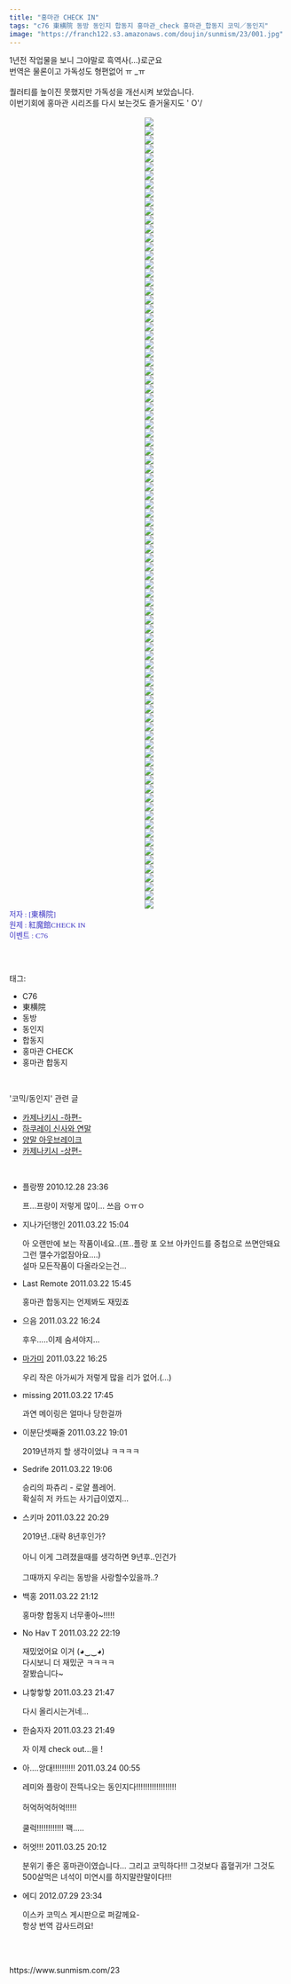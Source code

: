 ```yaml
---
title: "홍마관 CHECK IN"
tags: "c76 東横院 동방 동인지 합동지 홍마관_check 홍마관_합동지 코믹／동인지"
image: "https://franch122.s3.amazonaws.com/doujin/sunmism/23/001.jpg"
---
```

<div class="article">
<div class="jb-article"><div>
1년전 작업물을 보니 그야말로 흑역사(...)로군요<br/>
번역은 물론이고 가독성도 형편없어 ㅠ _ㅠ<br/>
<br/>
퀄러티를 높이진 못했지만 가독성을 개선시켜 보았습니다.<br/>
이번기회에 홍마관 시리즈를 다시 보는것도 즐거울지도 ' O'/<br/>
<br/>
<div class="imageblock center" style="text-align: center; clear: both;"><img src="{{ site.imgserver4 }}/sunmism/23/001.jpg"/></div>
<div class="imageblock center" style="text-align: center; clear: both;"><img src="{{ site.imgserver4 }}/sunmism/23/002.jpg"/></div>
<div class="imageblock center" style="text-align: center; clear: both;"><img src="{{ site.imgserver4 }}/sunmism/23/003.jpg"/></div>
<div class="imageblock center" style="text-align: center; clear: both;"><img src="{{ site.imgserver4 }}/sunmism/23/004.jpg"/></div>
<div class="imageblock center" style="text-align: center; clear: both;"><img src="{{ site.imgserver4 }}/sunmism/23/005.jpg"/></div>
<div class="imageblock center" style="text-align: center; clear: both;"><img src="{{ site.imgserver4 }}/sunmism/23/006.jpg"/></div>
<div class="imageblock center" style="text-align: center; clear: both;"><img src="{{ site.imgserver4 }}/sunmism/23/007.jpg"/></div>
<div class="imageblock center" style="text-align: center; clear: both;"><img src="{{ site.imgserver4 }}/sunmism/23/008.jpg"/></div>
<div class="imageblock center" style="text-align: center; clear: both;"><img src="{{ site.imgserver4 }}/sunmism/23/009.jpg"/></div>
<div class="imageblock center" style="text-align: center; clear: both;"><img src="{{ site.imgserver4 }}/sunmism/23/010.jpg"/></div>
<div class="imageblock center" style="text-align: center; clear: both;"><img src="{{ site.imgserver4 }}/sunmism/23/011.jpg"/></div>
<div class="imageblock center" style="text-align: center; clear: both;"><img src="{{ site.imgserver4 }}/sunmism/23/012.jpg"/></div>
<div class="imageblock center" style="text-align: center; clear: both;"><img src="{{ site.imgserver4 }}/sunmism/23/013.jpg"/></div>
<div class="imageblock center" style="text-align: center; clear: both;"><img src="{{ site.imgserver4 }}/sunmism/23/014.jpg"/></div>
<div class="imageblock center" style="text-align: center; clear: both;"><img src="{{ site.imgserver4 }}/sunmism/23/015.jpg"/></div>
<div class="imageblock center" style="text-align: center; clear: both;"><img src="{{ site.imgserver4 }}/sunmism/23/016.jpg"/></div>
<div class="imageblock center" style="text-align: center; clear: both;"><img src="{{ site.imgserver4 }}/sunmism/23/017.jpg"/></div>
<div class="imageblock center" style="text-align: center; clear: both;"><img src="{{ site.imgserver4 }}/sunmism/23/018.jpg"/></div>
<div class="imageblock center" style="text-align: center; clear: both;"><img src="{{ site.imgserver4 }}/sunmism/23/019.jpg"/></div>
<div class="imageblock center" style="text-align: center; clear: both;"><img src="{{ site.imgserver4 }}/sunmism/23/020.jpg"/></div>
<div class="imageblock center" style="text-align: center; clear: both;"><img src="{{ site.imgserver4 }}/sunmism/23/021.jpg"/></div>
<div class="imageblock center" style="text-align: center; clear: both;"><img src="{{ site.imgserver4 }}/sunmism/23/022.jpg"/></div>
<div class="imageblock center" style="text-align: center; clear: both;"><img src="{{ site.imgserver4 }}/sunmism/23/023.jpg"/></div>
<div class="imageblock center" style="text-align: center; clear: both;"><img src="{{ site.imgserver4 }}/sunmism/23/024.jpg"/></div>
<div class="imageblock center" style="text-align: center; clear: both;"><img src="{{ site.imgserver4 }}/sunmism/23/025.jpg"/></div>
<div class="imageblock center" style="text-align: center; clear: both;"><img src="{{ site.imgserver4 }}/sunmism/23/026.jpg"/></div>
<div class="imageblock center" style="text-align: center; clear: both;"><img src="{{ site.imgserver4 }}/sunmism/23/027.jpg"/></div>
<div class="imageblock center" style="text-align: center; clear: both;"><img src="{{ site.imgserver4 }}/sunmism/23/028.jpg"/></div>
<div class="imageblock center" style="text-align: center; clear: both;"><img src="{{ site.imgserver4 }}/sunmism/23/029.jpg"/></div>
<div class="imageblock center" style="text-align: center; clear: both;"><img src="{{ site.imgserver4 }}/sunmism/23/030.jpg"/></div>
<div class="imageblock center" style="text-align: center; clear: both;"><img src="{{ site.imgserver4 }}/sunmism/23/031.jpg"/></div>
<div class="imageblock center" style="text-align: center; clear: both;"><img src="{{ site.imgserver4 }}/sunmism/23/032.jpg"/></div>
<div class="imageblock center" style="text-align: center; clear: both;"><img src="{{ site.imgserver4 }}/sunmism/23/033.jpg"/></div>
<div class="imageblock center" style="text-align: center; clear: both;"><img src="{{ site.imgserver4 }}/sunmism/23/034.jpg"/></div>
<div class="imageblock center" style="text-align: center; clear: both;"><img src="{{ site.imgserver4 }}/sunmism/23/035.jpg"/></div>
<div class="imageblock center" style="text-align: center; clear: both;"><img src="{{ site.imgserver4 }}/sunmism/23/036.jpg"/></div>
<div class="imageblock center" style="text-align: center; clear: both;"><img src="{{ site.imgserver4 }}/sunmism/23/037.jpg"/></div>
<div class="imageblock center" style="text-align: center; clear: both;"><img src="{{ site.imgserver4 }}/sunmism/23/038.jpg"/></div>
<div class="imageblock center" style="text-align: center; clear: both;"><img src="{{ site.imgserver4 }}/sunmism/23/039.jpg"/></div>
<div class="imageblock center" style="text-align: center; clear: both;"><img src="{{ site.imgserver4 }}/sunmism/23/040.jpg"/></div>
<div class="imageblock center" style="text-align: center; clear: both;"><img src="{{ site.imgserver4 }}/sunmism/23/041.jpg"/></div>
<div class="imageblock center" style="text-align: center; clear: both;"><img src="{{ site.imgserver4 }}/sunmism/23/042.jpg"/></div>
<div class="imageblock center" style="text-align: center; clear: both;"><img src="{{ site.imgserver4 }}/sunmism/23/043.jpg"/></div>
<div class="imageblock center" style="text-align: center; clear: both;"><img src="{{ site.imgserver4 }}/sunmism/23/044.jpg"/></div>
<div class="imageblock center" style="text-align: center; clear: both;"><img src="{{ site.imgserver4 }}/sunmism/23/045.jpg"/></div>
<div class="imageblock center" style="text-align: center; clear: both;"><img src="{{ site.imgserver4 }}/sunmism/23/046.jpg"/></div>
<div class="imageblock center" style="text-align: center; clear: both;"><img src="{{ site.imgserver4 }}/sunmism/23/047.jpg"/></div>
<div class="imageblock center" style="text-align: center; clear: both;"><img src="{{ site.imgserver4 }}/sunmism/23/048.jpg"/></div>
<div class="imageblock center" style="text-align: center; clear: both;"><img src="{{ site.imgserver4 }}/sunmism/23/049.jpg"/></div>
<div class="imageblock center" style="text-align: center; clear: both;"><img src="{{ site.imgserver4 }}/sunmism/23/050.jpg"/></div>
<div class="imageblock center" style="text-align: center; clear: both;"><img src="{{ site.imgserver4 }}/sunmism/23/051.jpg"/></div>
<div class="imageblock center" style="text-align: center; clear: both;"><img src="{{ site.imgserver4 }}/sunmism/23/052.jpg"/></div>
<div class="imageblock center" style="text-align: center; clear: both;"><img src="{{ site.imgserver4 }}/sunmism/23/053.jpg"/></div>
<div class="imageblock center" style="text-align: center; clear: both;"><img src="{{ site.imgserver4 }}/sunmism/23/054.jpg"/></div>
<div class="imageblock center" style="text-align: center; clear: both;"><img src="{{ site.imgserver4 }}/sunmism/23/055.jpg"/></div>
<div class="imageblock center" style="text-align: center; clear: both;"><img src="{{ site.imgserver4 }}/sunmism/23/056.jpg"/></div>
<div class="imageblock center" style="text-align: center; clear: both;"><img src="{{ site.imgserver4 }}/sunmism/23/057.jpg"/></div>
<div class="imageblock center" style="text-align: center; clear: both;"><img src="{{ site.imgserver4 }}/sunmism/23/058.jpg"/></div>
<div class="imageblock center" style="text-align: center; clear: both;"><img src="{{ site.imgserver4 }}/sunmism/23/059.jpg"/></div>
<div class="imageblock center" style="text-align: center; clear: both;"><img src="{{ site.imgserver4 }}/sunmism/23/060.jpg"/></div>
<div class="imageblock center" style="text-align: center; clear: both;"><img src="{{ site.imgserver4 }}/sunmism/23/061.jpg"/></div>
<div class="imageblock center" style="text-align: center; clear: both;"><img src="{{ site.imgserver4 }}/sunmism/23/062.jpg"/></div>
<div class="imageblock center" style="text-align: center; clear: both;"><img src="{{ site.imgserver4 }}/sunmism/23/063.jpg"/></div>
<div class="imageblock center" style="text-align: center; clear: both;"><img src="{{ site.imgserver4 }}/sunmism/23/064.jpg"/></div>
<div class="imageblock center" style="text-align: center; clear: both;"><img src="{{ site.imgserver4 }}/sunmism/23/065.jpg"/></div>
<div class="imageblock center" style="text-align: center; clear: both;"><img src="{{ site.imgserver4 }}/sunmism/23/066.jpg"/></div>
<div class="imageblock center" style="text-align: center; clear: both;"><img src="{{ site.imgserver4 }}/sunmism/23/067.jpg"/></div>
<div class="imageblock center" style="text-align: center; clear: both;"><img src="{{ site.imgserver4 }}/sunmism/23/068.jpg"/></div>
<div class="imageblock center" style="text-align: center; clear: both;"><img src="{{ site.imgserver4 }}/sunmism/23/069.jpg"/></div>
<div class="imageblock center" style="text-align: center; clear: both;"><img src="{{ site.imgserver4 }}/sunmism/23/070.jpg"/></div>
<div class="imageblock center" style="text-align: center; clear: both;"><img src="{{ site.imgserver4 }}/sunmism/23/071.jpg"/></div>
<div class="imageblock center" style="text-align: center; clear: both;"><img src="{{ site.imgserver4 }}/sunmism/23/072.jpg"/></div>
<div class="imageblock center" style="text-align: center; clear: both;"><img src="{{ site.imgserver4 }}/sunmism/23/073.jpg"/></div>
<div class="imageblock center" style="text-align: center; clear: both;"><img src="{{ site.imgserver4 }}/sunmism/23/074.jpg"/></div>
<div class="imageblock center" style="text-align: center; clear: both;"><img src="{{ site.imgserver4 }}/sunmism/23/075.jpg"/></div>
<div class="imageblock center" style="text-align: center; clear: both;"><img src="{{ site.imgserver4 }}/sunmism/23/076.jpg"/></div>
<div class="imageblock center" style="text-align: center; clear: both;"><img src="{{ site.imgserver4 }}/sunmism/23/077.jpg"/></div>
<div class="imageblock center" style="text-align: center; clear: both;"><img src="{{ site.imgserver4 }}/sunmism/23/078.jpg"/></div>
<div class="imageblock center" style="text-align: center; clear: both;"><img src="{{ site.imgserver4 }}/sunmism/23/079.jpg"/></div>
<div class="imageblock center" style="text-align: center; clear: both;"><img src="{{ site.imgserver4 }}/sunmism/23/080.jpg"/></div>
<div class="imageblock center" style="text-align: center; clear: both;"><img src="{{ site.imgserver4 }}/sunmism/23/081.jpg"/></div>
<div class="imageblock center" style="text-align: center; clear: both;"><img src="{{ site.imgserver4 }}/sunmism/23/082.jpg"/></div>
<div class="imageblock center" style="text-align: center; clear: both;"><img src="{{ site.imgserver4 }}/sunmism/23/083.jpg"/></div>
<div class="imageblock center" style="text-align: center; clear: both;"><img src="{{ site.imgserver4 }}/sunmism/23/084.jpg"/></div>
<div class="imageblock center" style="text-align: center; clear: both;"><img src="{{ site.imgserver4 }}/sunmism/23/085.jpg"/></div>
<div class="imageblock center" style="text-align: center; clear: both;"><img src="{{ site.imgserver4 }}/sunmism/23/086.jpg"/></div>
<div class="imageblock center" style="text-align: center; clear: both;"><img src="{{ site.imgserver4 }}/sunmism/23/087.jpg"/></div>
<div class="imageblock center" style="text-align: center; clear: both;"><img src="{{ site.imgserver4 }}/sunmism/23/088.jpg"/></div>
<div class="imageblock center" style="text-align: center; clear: both;"><img src="{{ site.imgserver4 }}/sunmism/23/089.jpg"/></div>
<font color="#3a32c3"><span style="font-size: 10pt;"><span style="font-family: Dotum;"><span style="font-family: Dotum;"><span style="font-size: 10pt;"><span style="font-size: 10pt;">저자 : [東横院]<br/>
</span></span></span></span></span></font><font color="#3a32c3"><span style="font-size: 10pt;"><span style="font-family: Dotum;"><span style="font-family: Dotum;"><span style="font-size: 10pt;"><span style="font-size: 10pt;">원제 : 紅魔館CHECK IN</span></span></span></span></span><br/>
</font><span style="font-size: 10pt; color: rgb(58, 50, 195);"><span style="font-family: Dotum;"><span style="font-family: Dotum;"><span style="font-size: 10pt;"><span style="font-size: 10pt;">이벤트 : C76<br/>
</span></span></span></span></span><br/>
</div><div style="text-align:center;margin:10px 0 10px 0;clear:both"><div style="display:inline;text-align:center;">
</div><div style="display:inline;text-align:center;">
</div></div> </div></div><br/>
<div class="tagTrail">
<p>태그: </p>
<ul>
<li>C76</li>
<li>東横院</li>
<li>동방</li>
<li>동인지</li>
<li>합동지</li>
<li>홍마관 CHECK</li>
<li>홍마관 합동지</li>
</ul>
</div><br/>
<div class="another">
<p>'코믹/동인지' 관련 글</p>
<ul>
<li><a href="/sunmism_2059">카제나키시 -하편-</a></li>
<li><a href="/sunmism_2058">하쿠레이 신사와 연말</a></li>
<li><a href="/sunmism_2049">양말 아웃브레이크</a></li>
<li><a href="/sunmism_2047">카제나키시 -상편-</a></li>
</ul>
</div><br/>
<div class="jb-discuss-list jb-discuss-list-comment">
<ul class="jb-discuss-list-level-1">
<li class="rp_general" id="comment5328603">
<div class="jb-discuss jb-discuss-comment">
<div class="jb-discuss-information jb-discuss-information-comment">
<span class="jb-discuss-information-name">플랑쨩</span>
<span class="jb-discuss-information-date">2010.12.28 23:36 </span>
</div>
<p class="jb-discuss-content jb-discuss-content-comment">프...프랑이 저렇게 많이... 쓰읍 ㅇㅠㅇ</p>
</div>
</li>
<li class="rp_general" id="comment5777438">
<div class="jb-discuss jb-discuss-comment">
<div class="jb-discuss-information jb-discuss-information-comment">
<span class="jb-discuss-information-name">지나가던행인</span>
<span class="jb-discuss-information-date">2011.03.22 15:04 </span>
</div>
<p class="jb-discuss-content jb-discuss-content-comment">아 오랜만에 보는 작품이네요..(프..플랑  포 오브 아카인드를 중첩으로 쓰면안돼요 그런 깰수가없잠아요....)<br/>
설마 모든작품이 다올라오는건...</p>
</div>
</li>
<li class="rp_general" id="comment5777581">
<div class="jb-discuss jb-discuss-comment">
<div class="jb-discuss-information jb-discuss-information-comment">
<span class="jb-discuss-information-name">Last Remote</span>
<span class="jb-discuss-information-date">2011.03.22 15:45 </span>
</div>
<p class="jb-discuss-content jb-discuss-content-comment">홍마관 합동지는 언제봐도 재밌죠</p>
</div>
</li>
<li class="rp_general" id="comment5777693">
<div class="jb-discuss jb-discuss-comment">
<div class="jb-discuss-information jb-discuss-information-comment">
<span class="jb-discuss-information-name">으음</span>
<span class="jb-discuss-information-date">2011.03.22 16:24 </span>
</div>
<p class="jb-discuss-content jb-discuss-content-comment">후우.....이제 숨셔야지...</p>
</div>
</li>
<li class="rp_general" id="comment5777699">
<div class="jb-discuss jb-discuss-comment">
<div class="jb-discuss-information jb-discuss-information-comment">
<span class="jb-discuss-information-name"> <a href="http://magamikyo.egloos.com" onclick="return openLinkInNewWindow(this)">마가미</a></span>
<span class="jb-discuss-information-date">2011.03.22 16:25 </span>
</div>
<p class="jb-discuss-content jb-discuss-content-comment">우리 작은 아가씨가 저렇게 많을 리가 없어.(...)</p>
</div>
</li>
<li class="rp_general" id="comment5777916">
<div class="jb-discuss jb-discuss-comment">
<div class="jb-discuss-information jb-discuss-information-comment">
<span class="jb-discuss-information-name">missing</span>
<span class="jb-discuss-information-date">2011.03.22 17:45 </span>
</div>
<p class="jb-discuss-content jb-discuss-content-comment">과연 메이링은 얼마나 당한걸까</p>
</div>
</li>
<li class="rp_general" id="comment5778135">
<div class="jb-discuss jb-discuss-comment">
<div class="jb-discuss-information jb-discuss-information-comment">
<span class="jb-discuss-information-name">이분단셋째줄</span>
<span class="jb-discuss-information-date">2011.03.22 19:01 </span>
</div>
<p class="jb-discuss-content jb-discuss-content-comment">2019년까지 할 생각이었냐 ㅋㅋㅋㅋ</p>
</div>
</li>
<li class="rp_general" id="comment5778159">
<div class="jb-discuss jb-discuss-comment">
<div class="jb-discuss-information jb-discuss-information-comment">
<span class="jb-discuss-information-name">Sedrife</span>
<span class="jb-discuss-information-date">2011.03.22 19:06 </span>
</div>
<p class="jb-discuss-content jb-discuss-content-comment">승리의 파츄리 - 로얄 플레어.<br/>
확실히 저 카드는 사기급이였지...</p>
</div>
</li>
<li class="rp_general" id="comment5778436">
<div class="jb-discuss jb-discuss-comment">
<div class="jb-discuss-information jb-discuss-information-comment">
<span class="jb-discuss-information-name">스키마</span>
<span class="jb-discuss-information-date">2011.03.22 20:29 </span>
</div>
<p class="jb-discuss-content jb-discuss-content-comment">2019년..대략 8년후인가?<br/>
<br/>
아니 이게 그려졌을때를 생각하면 9년후..인건가<br/>
<br/>
그때까지 우리는 동방을 사랑할수있을까..?</p>
</div>
</li>
<li class="rp_general" id="comment5778566">
<div class="jb-discuss jb-discuss-comment">
<div class="jb-discuss-information jb-discuss-information-comment">
<span class="jb-discuss-information-name">백홍</span>
<span class="jb-discuss-information-date">2011.03.22 21:12 </span>
</div>
<p class="jb-discuss-content jb-discuss-content-comment">홍마향 합동지 너무좋아~!!!!!</p>
</div>
</li>
<li class="rp_general" id="comment5778957">
<div class="jb-discuss jb-discuss-comment">
<div class="jb-discuss-information jb-discuss-information-comment">
<span class="jb-discuss-information-name">No Hav T</span>
<span class="jb-discuss-information-date">2011.03.22 22:19 </span>
</div>
<p class="jb-discuss-content jb-discuss-content-comment">재밌었어요 이거 (◕‿‿◕)<br/>
 다시보니 더 재밌군 ㅋㅋㅋㅋ<br/>
잘봤습니다~</p>
</div>
</li>
<li class="rp_general" id="comment5783906">
<div class="jb-discuss jb-discuss-comment">
<div class="jb-discuss-information jb-discuss-information-comment">
<span class="jb-discuss-information-name">냐핳핳핳</span>
<span class="jb-discuss-information-date">2011.03.23 21:47 </span>
</div>
<p class="jb-discuss-content jb-discuss-content-comment">다시 올리시는거네...</p>
</div>
</li>
<li class="rp_general" id="comment5783913">
<div class="jb-discuss jb-discuss-comment">
<div class="jb-discuss-information jb-discuss-information-comment">
<span class="jb-discuss-information-name">한숨자자</span>
<span class="jb-discuss-information-date">2011.03.23 21:49 </span>
</div>
<p class="jb-discuss-content jb-discuss-content-comment">자 이제 check out...을 !</p>
</div>
</li>
<li class="rp_general" id="comment5784639">
<div class="jb-discuss jb-discuss-comment">
<div class="jb-discuss-information jb-discuss-information-comment">
<span class="jb-discuss-information-name">아....앙대!!!!!!!!!!</span>
<span class="jb-discuss-information-date">2011.03.24 00:55 </span>
</div>
<p class="jb-discuss-content jb-discuss-content-comment">레미와 플랑이 잔뜩나오는 동인지다!!!!!!!!!!!!!!!!!!<br/>
<br/>
허억허억허억!!!!!<br/>
<br/>
쿨럭!!!!!!!!!!!! 꽥.....</p>
</div>
</li>
<li class="rp_general" id="comment5794328">
<div class="jb-discuss jb-discuss-comment">
<div class="jb-discuss-information jb-discuss-information-comment">
<span class="jb-discuss-information-name">허엇!!!</span>
<span class="jb-discuss-information-date">2011.03.25 20:12 </span>
</div>
<p class="jb-discuss-content jb-discuss-content-comment">분위기 좋은 홍마관이였습니다...  그리고 코믹하다!!! 그것보다 흡혈귀가! 그것도 500살먹은 녀석이 미연시를 하지말란말이다!!!</p>
</div>
</li>
<li class="rp_general" id="comment11266505">
<div class="jb-discuss jb-discuss-comment">
<div class="jb-discuss-information jb-discuss-information-comment">
<span class="jb-discuss-information-name">에디</span>
<span class="jb-discuss-information-date">2012.07.29 23:34 </span>
</div>
<p class="jb-discuss-content jb-discuss-content-comment">이스카 코믹스 게시판으로 퍼갈께요-<br/>
항상 번역 감사드려요!</p>
</div>
</li>
</ul>
</div><br/>
<br/>
<p id="refer">https://www.sunmism.com/23</p>
<br/>
